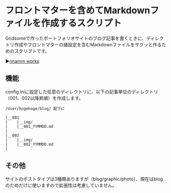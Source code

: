 # フロントマターを含めてMarkdownファイルを作成するスクリプト

Gridsomeで作ったポートフォリオサイトのブログ記事を書くときに、ディレクトリ作成やフロントマターの諸設定を含むMarkdownファイルをサクッと作るためのスクリプトです。

▶︎[nnamm works](https://portfolio.nnamm.com)

## 機能

config.iniに設定した任意のディレクトリに、以下の記事単位のディレクトリ（001、002以降昇順）を作成します。

```
/User/hogehoge/blog/ 配下に

|__001
|    |__img/
|    |__001_YYMMDD.md
|
|__002
|    |__img/
|    |__002_YYMMDD.md
|
```

## その他

サイトのポストタイプは3種類ありますが（blog/graphic/photo）、現在はblogのためだけに使いますので拡張性は考慮していません。
